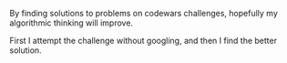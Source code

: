 By finding solutions to problems on codewars challenges, hopefully my algorithmic thinking will improve.

First I attempt the challenge without googling, and then I find the better solution.
